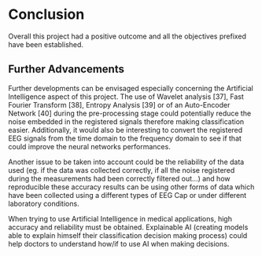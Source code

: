 Conclusion
==========

Overall this project had a positive outcome and all the objectives prefixed have been established.

Further Advancements
--------------------

Further developments can be envisaged especially concerning the
Artificial Intelligence aspect of this project. The use of Wavelet
analysis [37], Fast Fourier Transform [38], Entropy Analysis
[39] or of an Auto-Encoder Network [40] during the
pre-processing stage could potentially reduce the noise embedded in the
registered signals therefore making classification easier. Additionally,
it would also be interesting to convert the registered EEG signals from
the time domain to the frequency domain to see if that could improve the
neural networks performances.

Another issue to be taken into account could be the reliability of the
data used (eg. if the data was collected correctly, if all the noise
registered during the measurements had been correctly filtered out\...)
and how reproducible these accuracy results can be using other forms of
data which have been collected using a different types of EEG Cap or
under different laboratory conditions.

When trying to use Artificial Intelligence in medical applications, high
accuracy and reliability must be obtained. Explainable AI (creating
models able to explain himself their classification decision making
process) could help doctors to understand how/if to use AI when making
decisions.
